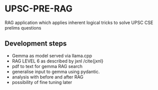 # UPSC-PRE-RAG
RAG application which applies inherent logical tricks to solve UPSC CSE prelims questions
## Development steps
-  Gemma as model served via llama.cpp
-  RAG LEVEL 6 as described by jxnl /cite{jxnl}
-  pdf to text for gemma RAG search
-  generalise input to gemma using pydantic.
-  analysis with before and after RAG
-  possibility of fine tuning later
